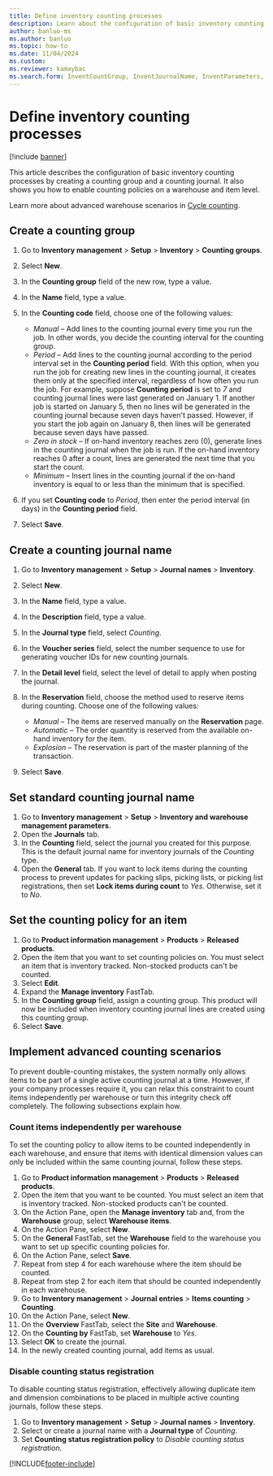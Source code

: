 ```yaml
--- 
title: Define inventory counting processes
description: Learn about the configuration of basic inventory counting processes by creating a counting group and a counting journal with a step-by-step process. 
author: banluo-ms
ms.author: banluo
ms.topic: how-to
ms.date: 11/04/2024
ms.custom:
ms.reviewer: kamaybac 
ms.search.form: InventCountGroup, InventJournalName, InventParameters, EcoResProductDetailsExtended, InventItemLocation, InventLocationIdLookup
---
```


# Define inventory counting processes

[!include [banner](../../includes/banner.md)]

This article describes the configuration of basic inventory counting processes by creating a counting group and a counting journal. It also shows you how to enable counting policies on a warehouse and item level.

Learn more about advanced warehouse scenarios in [Cycle counting](../../warehousing/cycle-counting.md).

## Create a counting group

1. Go to **Inventory management** \> **Setup** \> **Inventory** \> **Counting groups**.
1. Select **New**.
1. In the **Counting group** field of the new row, type a value.
1. In the **Name** field, type a value.
1. In the **Counting code** field, choose one of the following values:

    - *Manual* – Add lines to the counting journal every time you run the job. In other words, you decide the counting interval for the counting group.  
    - *Period* – Add lines to the counting journal according to the period interval set in the **Counting period** field. With this option, when you run the job for creating new lines in the counting journal, it creates them only at the specified interval, regardless of how often you run the job. For example, suppose **Counting period** is set to *7* and counting journal lines were last generated on January 1. If another job is started on January 5, then no lines will be generated in the counting journal because seven days haven't passed. However, if you start the job again on January 8, then lines will be generated because seven days have passed.
    - *Zero in stock* – If on-hand inventory reaches zero (0), generate lines in the counting journal when the job is run. If the on-hand inventory reaches 0 after a count, lines are generated the next time that you start the count.  
    - *Minimum* – Insert lines in the counting journal if the on-hand inventory is equal to or less than the minimum that is specified.

1. If you set **Counting code** to *Period*, then enter the period interval (in days) in the **Counting period** field.
1. Select **Save**.

## Create a counting journal name

1. Go to **Inventory management** \> **Setup** \> **Journal names** \> **Inventory**.
1. Select **New**.
1. In the **Name** field, type a value.
1. In the **Description** field, type a value.
1. In the **Journal type** field, select *Counting*.
1. In the **Voucher series** field, select the number sequence to use for generating voucher IDs for new counting journals.
1. In the **Detail level** field, select the level of detail to apply when posting the journal.
1. In the **Reservation** field, choose the method used to reserve items during counting. Choose one of the following values:
    - *Manual* – The items are reserved manually on the **Reservation** page.
    - *Automatic* – The order quantity is reserved from the available on-hand inventory for the item.
    - *Explosion* – The reservation is part of the master planning of the transaction.

1. Select **Save**.

## Set standard counting journal name

1. Go to **Inventory management** \> **Setup** \> **Inventory and warehouse management parameters**.
1. Open the **Journals** tab.
1. In the **Counting** field, select the journal you created for this purpose. This is the default journal name for inventory journals of the *Counting* type.  
1. Open the **General** tab. If you want to lock items during the counting process to prevent updates for packing slips, picking lists, or picking list registrations, then set **Lock items during count** to *Yes*. Otherwise, set it to *No*.

## Set the counting policy for an item

1. Go to **Product information management** \> **Products** \> **Released products**.
1. Open the item that you want to set counting policies on. You must select an item that is inventory tracked. Non-stocked products can't be counted.
1. Select **Edit**.
1. Expand the **Manage inventory** FastTab.
1. In the **Counting group** field, assign a counting group. This product will now be included when inventory counting journal lines are created using this counting group.  
1. Select **Save**.

## Implement advanced counting scenarios

To prevent double-counting mistakes, the system normally only allows items to be part of a single active counting journal at a time. However, if your company processes require it, you can relax this constraint to count items independently per warehouse or turn this integrity check off completely. The following subsections explain how.

### Count items independently per warehouse

To set the counting policy to allow items to be counted independently in each warehouse, and ensure that items with identical dimension values can only be included within the same counting journal, follow these steps.

1. Go to **Product information management** \> **Products** \> **Released products**.
1. Open the item that you want to be counted. You must select an item that is inventory tracked. Non-stocked products can't be counted.
1. On the Action Pane, open the **Manage inventory** tab and, from the **Warehouse** group, select **Warehouse items**.
1. On the Action Pane, select **New**.
1. On the **General** FastTab, set the **Warehouse** field to the warehouse you want to set up specific counting policies for.
1. On the Action Pane, select **Save**.
1. Repeat from step 4 for each warehouse where the item should be counted.
1. Repeat from step 2 for each item that should be counted independently in each warehouse.
1. Go to **Inventory management**  \> **Journal entries** \> **Items counting** \> **Counting**.
1. On the Action Pane, select **New**.
1. On the **Overview** FastTab, select the **Site** and **Warehouse**.
1. On the **Counting by** FastTab, set **Warehouse** to *Yes*.
1. Select **OK** to create the journal.
1. In the newly created counting journal, add items as usual.

### Disable counting status registration

To disable counting status registration, effectively allowing duplicate item and dimension combinations to be placed in multiple active counting journals, follow these steps.

1. Go to **Inventory management** \> **Setup** \> **Journal names** \> **Inventory**.
1. Select or create a journal name with a **Journal type** of *Counting*.
1. Set **Counting status registration policy** to *Disable counting status registration*.

[!INCLUDE[footer-include](../../../includes/footer-banner.md)]
